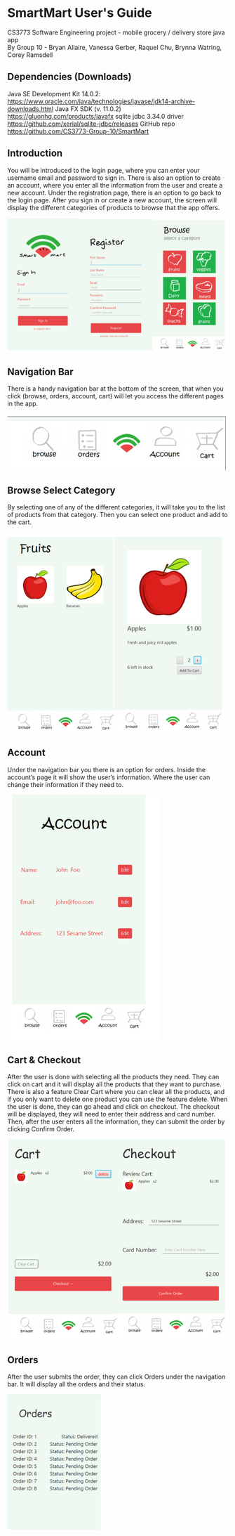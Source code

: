 # SmartMart User's Guide
CS3773 Software Engineering project - mobile grocery / delivery store java app  
By Group 10 - Bryan Allaire, Vanessa Gerber, Raquel Chu, Brynna Watring, Corey Ramsdell

## Dependencies (Downloads)
Java SE Development Kit 14.0.2:
https://www.oracle.com/java/technologies/javase/jdk14-archive-downloads.html
Java FX SDK (v. 11.0.2)
https://gluonhq.com/products/javafx
sqlite jdbc 3.34.0 driver
https://github.com/xerial/sqlite-jdbc/releases
GitHub repo
https://github.com/CS3773-Group-10/SmartMart


## Introduction
You will be introduced to the login page, where you can enter your username email and password to sign in. There is also an option to create an account, where you enter all the information from the user and create a new account. Under the registration page, there is an option to go back to the login page. After you sign in or create a new account, the screen will display the different categories of products to browse that the app offers.

![intro-screenshot](https://github.com/CS3773-Group-10/SmartMart/blob/master/snippets/loginInterface.PNG)


## Navigation Bar
There is a handy navigation bar at the bottom of the screen, that when you click (browse, orders, account, cart) will let you access the different pages in the app.

![navbar-screenshot](https://github.com/CS3773-Group-10/SmartMart/blob/master/snippets/navigation%20bar.PNG)

## Browse Select Category
By selecting one of any of the different categories, it will take you to the list of products from that category. Then you can select one product and add to the cart.

![products-screenshot](https://github.com/CS3773-Group-10/SmartMart/blob/master/snippets/browse%20catgecorg.PNG)

## Account
Under the navigation bar you there is an option for orders. Inside the account’s page it will show the user’s information. Where the user can change their information if they need to.

![account-screenshot](https://github.com/CS3773-Group-10/SmartMart/blob/master/snippets/account%20interface.PNG)

## Cart & Checkout
After the user is done with selecting all the products they need. They can click on cart and it will display all the products that they want to purchase. There is also a feature Clear Cart where you can clear all the products, and if you only want to delete one product you can use the feature delete. When the user is done, they can go ahead and click on checkout. The checkout will be displayed, they will need to enter their address and card number. Then, after the user enters all the information, they can submit the order by clicking Confirm Order.

![cart-screenshot](https://github.com/CS3773-Group-10/SmartMart/blob/master/snippets/cart%20and%20checkout.PNG)

## Orders
After the user submits the order, they can click Orders under the navigation bar. It will display all the orders and their status.

![orders-screenshot](https://github.com/CS3773-Group-10/SmartMart/blob/master/snippets/orders-img.png)
